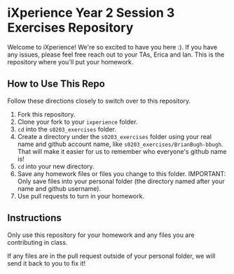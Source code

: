 iXperience Year 2 Session 3 Exercises Repository
================================================

Welcome to iXperience! We're so excited to have you here :). If you have any issues, please feel free reach out to your TAs, Erica and Ian. This is the repository where you'll put your homework.

How to Use This Repo
-----------------------

Follow these directions closely to switch over to this repository.

1. Fork this repository.
2. Clone your fork to your ```ixperience``` folder.
3. ```cd``` into the ```s0203_exercises``` folder.
3. Create a directory under the ```s0203_exercises``` folder using your real name and github account name, like ```s0203_exercises/BrianBugh-bbugh```. That will make it easier for us to remember who everyone's github name is!
4. ```cd``` into your new directory.
4. Save any homework files or files you change to this folder. IMPORTANT: Only save files into your personal folder (the directory named after your name and github username).
5. Use pull requests to turn in your homework.

Instructions
--------------

Only use this repository for your homework and any files you are contributing in class. 

If any files are in the pull request outside of your personal folder, we will send it back to you to fix it!
